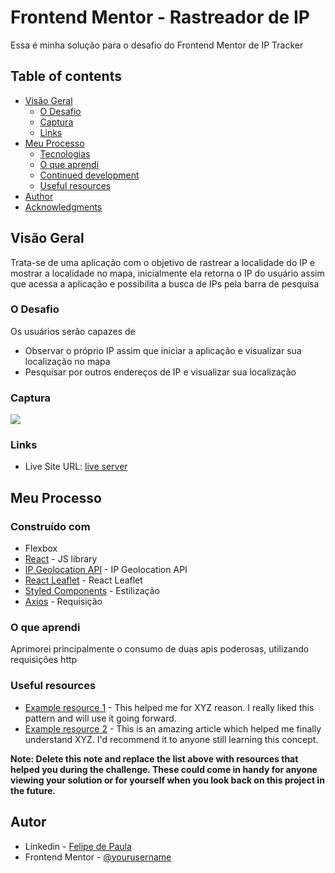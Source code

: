 # Frontend Mentor - Rastreador de IP

Essa é minha solução para o desafio do Frontend Mentor de IP Tracker

## Table of contents

- [Visão Geral](#visão-geral)
  - [O Desafio](#o-desafio)
  - [Captura](#screenshot)
  - [Links](#links)
- [Meu Processo](#my-process)
  - [Tecnologias](#built-with)
  - [O que aprendi](#what-i-learned)
  - [Continued development](#continued-development)
  - [Useful resources](#useful-resources)
- [Author](#author)
- [Acknowledgments](#acknowledgments)


## Visão Geral
Trata-se de uma aplicação com o objetivo de rastrear a localidade do IP e mostrar a localidade no mapa, inicialmente ela retorna o IP do usuário assim que acessa a aplicação e possibilita a busca de IPs pela barra de pesquisa

### O Desafio

Os usuários serão capazes de

- Observar o próprio IP assim que iniciar a aplicação e visualizar sua localização no mapa
- Pesquisar por outros endereços de IP e visualizar sua localização

### Captura

![](https://user-images.githubusercontent.com/47827136/184938728-cc493b16-341f-4c9e-8bfc-ac0ad0dc1815.png)




### Links
- Live Site URL: [live server](https://ip-tracker-felipe-em.netlify.app/)

## Meu Processo

### Construído com

- Flexbox
- [React](https://reactjs.org/) - JS library
- [IP Geolocation API](https://geo.ipify.org/) - IP Geolocation API
- [React Leaflet](https://react-leaflet.js.org/) - React Leaflet
- [Styled Components](https://styled-components.com/) - Estilização
- [Axios](https://axios-http.com/ptbr/docs/intro) - Requisição

### O que aprendi

Aprimorei principalmente o consumo de duas apis poderosas, utilizando requisições http

### Useful resources

- [Example resource 1](https://www.example.com) - This helped me for XYZ reason. I really liked this pattern and will use it going forward.
- [Example resource 2](https://www.example.com) - This is an amazing article which helped me finally understand XYZ. I'd recommend it to anyone still learning this concept.

**Note: Delete this note and replace the list above with resources that helped you during the challenge. These could come in handy for anyone viewing your solution or for yourself when you look back on this project in the future.**

## Autor

- Linkedin - [Felipe de Paula]([https://www.your-site.com](https://www.linkedin.com/in/felipe-c-de-paula))
- Frontend Mentor - [@yourusername](https://www.frontendmentor.io/profile/yourusername)
